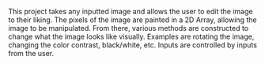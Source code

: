 This project takes any inputted image and allows the user to edit the image to their liking. The pixels of the image are painted in a 2D Array, allowing the image to be manipulated. 
From there, various methods are constructed to change what the image looks like visually. Examples are rotating the image, changing the color contrast, black/white, etc. Inputs are controlled by
inputs from the user.
